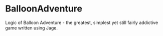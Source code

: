 # BalloonAdventure
Logic of Balloon Adventure - the greatest, simplest yet still fairly addictive game written using Jage.
